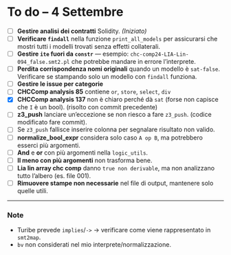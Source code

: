 # To do – 4 Settembre 

- [ ] **Gestire analisi dei contratti** Solidity. *(Iniziato)*
- [ ] **Verificare `findall`** nella funzione `print_all_models` per assicurarsi che mostri tutti i modelli trovati senza effetti collaterali.
- [ ] **Gestire `ite` fuori da `constr`** — esempio: `chc-comp24-LIA-Lin-094_false.smt2.pl` che potrebbe mandare in errore l’interprete.
- [ ] **Perdita corrispondenza nomi originali** quando un modello è `sat-false`. Verificare se stampando solo un modello con `findall` funziona.
- [ ] **Gestire le issue per categorie**
- [ ] **CHCComp analysis 85** contiene `or`, `store`, `select`, `div`
- [x] **CHCComp analysis 137** non è chiaro perché dà `sat` (forse non capisce che `I` è un bool). (risolto con commit precedente)
- [ ] **z3_push** lanciare un’eccezione se non riesco a fare `z3_push`. (codice modificato fare commit).
- [ ] Se `z3_push` fallisce inserire colonna per segnalare risultato non valido.
- [ ] **normalize_bool_expr** considera solo caso `A op B`, ma potrebbero esserci più argomenti.
- [ ] **And** e **or** con più argomenti nella `logic_utils`.
- [ ] **Il meno con più argomenti** non trasforma bene.
- [ ] **Lia lin array chc comp** danno `true non derivable`, ma non analizzano tutto l’albero (es. file 001).
- [ ] **Rimuovere stampe non necessarie** nel file di output, mantenere solo quelle utili.

---

### Note
- Turibe prevede `implies`/`->` → verificare come viene rappresentato in `smt2map`.
- `bv` non considerati nel mio interprete/normalizzazione.

